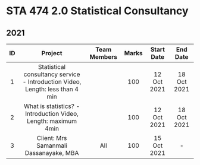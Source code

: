 # STA 474 2.0 Statistical Consultancy

## 2021 


|ID | Project | Team Members | Marks | Start Date | End Date |
| :---: | :---: | :---: | :---: | :---: |:---: |
| 1 | Statistical consultancy service - Introduction Video,  Length: less than 4 min |  | 100 | 12 Oct 2021 | 18 Oct 2021 |
| 2 | What is statistics? - Introduction Video, Length: maximum 4min |   | 100 | 12 Oct 2021 | 18 Oct 2021 |
| 3 | Client: Mrs   Samanmali Dassanayake, MBA | All| 100  | 15 Oct 2021 | - |